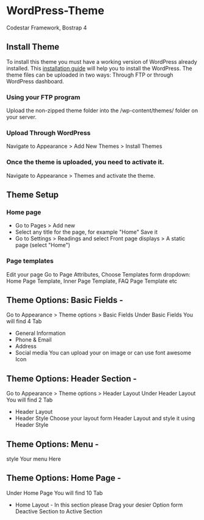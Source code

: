 # WordPress-Theme
Codestar Framework, Bostrap 4

## Install Theme 
To install this theme you must have a working version of WordPress already installed. This [installation guide](https://codex.wordpress.org/) will help you to install the WordPress. The theme files can be uploaded in two ways: Through FTP or through WordPress dashboard.

### Using your FTP program
Upload the non-zipped theme folder into the /wp-content/themes/ folder on your server.

### Upload Through WordPress
Navigate to Appearance > Add New Themes > Install Themes

### Once the theme is uploaded, you need to activate it.
Navigate to Appearance > Themes and activate the theme.

## Theme Setup

### Home page
* Go to Pages > Add new
* Select any title for the page, for example "Home" Save it 
* Go to Settings > Readings and select Front page displays > A static page (select "Home")

### Page templates
Edit your page
Go to Page Attributes, Choose Templates form  dropdown: Home Page Template, Inner Page Template, FAQ Page Template etc

## Theme Options: Basic Fields -
Go to Appearance > Theme options > Basic Fields
Under Basic Fields You will find 4 Tab 
* General Information
* Phone & Email
* Address
* Social media
You can upload your on image or can use font awesome Icon

## Theme Options: Header Section -
Go to Appearance > Theme options > Header Layout
Under Header Layout You will find 2 Tab 
* Header Layout
* Header Style
Choose your layout form Header Layout and style it using Header Style

## Theme Options: Menu -
style Your menu Here

## Theme Options: Home Page -
Under Home Page You will find 10 Tab
* Home Layout - 
  In this section please Drag your desier Option form Deactive Section to Active Section


